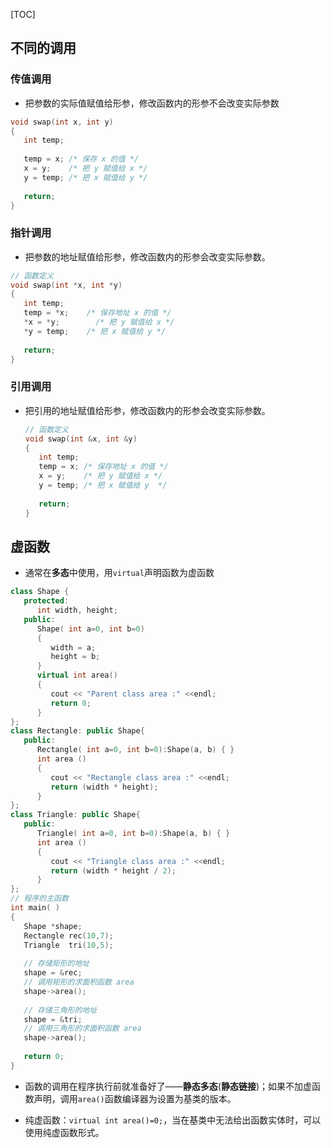 [TOC]

## 不同的调用

### 传值调用

- 把参数的实际值赋值给形参，修改函数内的形参不会改变实际参数

```c++
void swap(int x, int y)
{
   int temp;
 
   temp = x; /* 保存 x 的值 */
   x = y;    /* 把 y 赋值给 x */
   y = temp; /* 把 x 赋值给 y */
  
   return;
}
```

### 指针调用

- 把参数的地址赋值给形参，修改函数内的形参会改变实际参数。

```c++
// 函数定义
void swap(int *x, int *y)
{
   int temp;
   temp = *x;    /* 保存地址 x 的值 */
   *x = *y;        /* 把 y 赋值给 x */
   *y = temp;    /* 把 x 赋值给 y */
  
   return;
}
```

### 引用调用

- 把引用的地址赋值给形参，修改函数内的形参会改变实际参数。

  ```c++
  // 函数定义
  void swap(int &x, int &y)
  {
     int temp;
     temp = x; /* 保存地址 x 的值 */
     x = y;    /* 把 y 赋值给 x */
     y = temp; /* 把 x 赋值给 y  */
    
     return;
  }
  ```

  

## 虚函数

- 通常在**多态**中使用，用`virtual`声明函数为虚函数

```c++
class Shape {
   protected:
      int width, height;
   public:
      Shape( int a=0, int b=0)
      {
         width = a;
         height = b;
      }
      virtual int area()
      {
         cout << "Parent class area :" <<endl;
         return 0;
      }
};
class Rectangle: public Shape{
   public:
      Rectangle( int a=0, int b=0):Shape(a, b) { }
      int area ()
      { 
         cout << "Rectangle class area :" <<endl;
         return (width * height); 
      }
};
class Triangle: public Shape{
   public:
      Triangle( int a=0, int b=0):Shape(a, b) { }
      int area ()
      { 
         cout << "Triangle class area :" <<endl;
         return (width * height / 2); 
      }
};
// 程序的主函数
int main( )
{
   Shape *shape;
   Rectangle rec(10,7);
   Triangle  tri(10,5);
 
   // 存储矩形的地址
   shape = &rec;
   // 调用矩形的求面积函数 area
   shape->area();
 
   // 存储三角形的地址
   shape = &tri;
   // 调用三角形的求面积函数 area
   shape->area();
   
   return 0;
}
```

- 函数的调用在程序执行前就准备好了——**静态多态**(**静态链接**)；如果不加虚函数声明，调用`area()`函数编译器为设置为基类的版本。

- 纯虚函数：`virtual int area()=0;`，当在基类中无法给出函数实体时，可以使用纯虚函数形式。